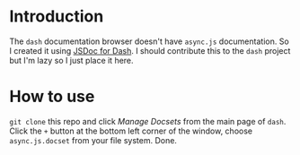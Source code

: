# Introduction
The `dash` documentation browser doesn't have `async.js` documentation. So I created it using [JSDoc for Dash](https://github.com/nicholascloud/jsdoc3-dash). I should contribute this to the `dash` project but I'm lazy so I just place it here.

# How to use
`git clone` this repo and click *Manage Docsets* from the main page of `dash`. Click the `+` button at the bottom left corner of the window, choose `async.js.docset` from your file system. Done.